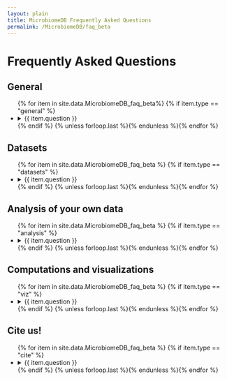 ```yaml
---
layout: plain
title: MicrobiomeDB Frequently Asked Questions
permalink: /MicrobiomeDB/faq_beta
---
```

<div id="ce-static-content">

<h1 id="FAQ">Frequently Asked Questions</h1>

<div id="microbiome-general">
  <h2>General</h2>
  <ul>
    {% for item in site.data.MicrobiomeDB_faq_beta%}
    {% if item.type == "general" %}
    <li>
      <details id="{{ item.uid }}">
        <summary>{{ item.question }}</summary>
        <p>
          {{ item.answer | markdownify }}
        </p>
      </details>
    </li>
    {% endif %}
    {% unless forloop.last %}{% endunless %}{% endfor %}
  </ul>
</div>

<div id="microbiome-datasets">
  <h2>Datasets</h2>
  <ul>
    {% for item in site.data.MicrobiomeDB_faq_beta %}
    {% if item.type == "datasets" %}
    <li>
      <details id="{{ item.uid }}">
        <summary>{{ item.question }}</summary>
        <p>
          {{ item.answer | markdownify}}
        </p>
      </details>
    </li>
    {% endif %}
    {% unless forloop.last %}{% endunless %}{% endfor %}
  </ul>
</div>

<div id="microbiome-analysis">
  <h2>Analysis of your own data</h2>
  <ul>
    {% for item in site.data.MicrobiomeDB_faq_beta %}
    {% if item.type == "analysis" %}
    <li>
      <details id="{{ item.uid }}">
        <summary>{{ item.question }}</summary>
        <p>
          {{ item.answer | markdownify}}
        </p>
      </details>
    </li>
    {% endif %}
    {% unless forloop.last %}{% endunless %}{% endfor %}
  </ul>
</div>

<div id="microbiome-viz">
  <h2>Computations and visualizations</h2>
  <ul>
    {% for item in site.data.MicrobiomeDB_faq_beta %}
    {% if item.type == "viz" %}
    <li>
      <details id="{{ item.uid }}">
        <summary>{{ item.question }}</summary>
        <p>
          {{ item.answer | markdownify}}
        </p>
      </details>
    </li>
    {% endif %}
    {% unless forloop.last %}{% endunless %}{% endfor %}
  </ul>
</div>


<div id="microbiome-cite">
  <h2>Cite us!</h2>
  <ul>
    {% for item in site.data.MicrobiomeDB_faq_beta %}
    {% if item.type == "cite" %}
    <li>
      <details id="{{ item.uid }}">
        <summary>{{ item.question }}</summary>
        <p>
          {{ item.answer | markdownify}}
        </p>
      </details>
    </li>
    {% endif %}
    {% unless forloop.last %}{% endunless %}{% endfor %}
  </ul>
</div>

</div>